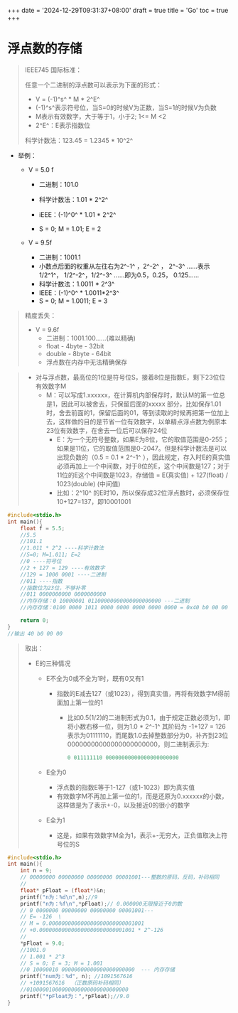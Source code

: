 +++
date = '2024-12-29T09:31:37+08:00'
draft = true
title = 'Go'
toc = true
+++

# 浮点数的存储

> IEEE745 国际标准：
>
> 任意一个二进制的浮点数可以表示为下面的形式：
>
> - V = (-1)^s^ * M * 2^E^
> - (-1)^s^表示符号位，当S=0的时候V为正数，当S=1的时候V为负数
> - M表示有效数字，大于等于1，小于2;   1<= M <2
> - 2^E^：E表示指数位
>
> 科学计数法：123.45 = 1.2345 * 10^2^

- 举例：

  - V = 5.0 f

    - 二进制：101.0
    - 科学计数法：1.01 * 2^2^

    - iEEE：(-1)^0^ * 1.01 * 2^2^
    - S = 0; M = 1.01; E = 2

  - V = 9.5f

    - 二进制：1001.1
    - 小数点后面的权重从左往右为2^-1^ ，2^-2^ ， 2^-3^ ......表示1/2^1^， 1/2^-2^，1/2^-3^ ......即为0.5，0.25， 0.125......
    - 科学计数法：1.0011 * 2^3^
    - IEEE：(-1)^0^ * 1.0011*2^3^
    - S  =  0; M = 1.0011; E = 3



> 精度丢失：
>
> - V = 9.6f
>   - 二进制：1001.100......(难以精确)
>   - float - 4byte - 32bit
>   - double - 8byte - 64bit
>   - 浮点数在内存中无法精确保存

> - 对与浮点数，最高位的1位是符号位S，接着8位是指数E，剩下23位位有效数字M
>   - M：可以写成1.xxxxxx，在计算机内部保存时，默认M的第一位总是1，因此可以被舍去，只保留后面的xxxxx 部分，比如保存1.01时，舍去前面的1，保留后面的01，等到读取的时候再把第一位加上去，这样做的目的是节省一位有效数字，以单精点浮点数为例原本23位有效数字，在舍去一位后可以保存24位
>     - E：为一个无符号整数，如果E为8位，它的取值范围是0-255；如果是11位，它的取值范围是0-2047。但是科学计数法是可以出现负数的（0.5 = 0.1 * 2^-1^ ），因此规定，存入时E的真实值必须再加上一个中间数，对于8位的E，这个中间数是127；对于11位的E这个中间数是1023，存储值 = E(真实值) + 127(float) / 1023(double) (中间值)
>     - 比如：2^10^ 的E时10，所以保存成32位浮点数时，必须保存位10+127=137，即10001001

```c
#include<stdio.h>
int main(){
    float f = 5.5;
    //5.5
    //101.1
    //1.011 * 2^2 ----科学计数法
    //S=0; M=1.011; E=2
    //0 ----符号位
    //2 + 127 = 129 ----有效数字
    //129 = 1000 0001 ----二进制
    //011 ----指数
    //指数位为23位，不够补零
    //011 0000000000 0000000000
    //内存存储：0 10000001 01100000000000000000000 ---二进制
    //内存存储：0100 0000 1011 0000 0000 0000 0000 0000 = 0x40 b0 00 00 ---十六进制

    return 0;
}
//输出 40 b0 00 00
```

> 取出：
>
> - E的三种情况
>
>   - E不全为0或不全为1时，既有0又有1
>
>     - 指数的E减去127（或1023），得到真实值，再将有效数字M得前面加上第一位的1
>
>       - 比如0.5(1/2)的二进制形式为0.1，由于规定正数必须为1，即将小数右移一位，则为1.0 * 2^-1^ 其阶码为 -1+127 = 126表示为01111110，而尾数1.0去掉整数部分为0，补齐到23位00000000000000000000000，则二进制表示为:
>
>         ```c
>         0 011111110 00000000000000000000000
>         ```
>
>   - E全为0
>
>     - 浮点数的指数E等于1-127（或1-1023）即为真实值
>     - 有效数字M不再加上第一位的1，而是还原为0.xxxxxx的小数，这样做是为了表示+-0，以及接近0的很小的数字
>
>   - E全为1
>
>     - 这是，如果有效数字M全为1，表示+-无穷大，正负值取决上符号位的S

```c
#include<stdio.h>
int main(){
    int n = 9;
    // 00000000 00000000 00000000 00001001---整数的原码，反码，补码相同
    //
    float* pFloat = (float*)&n;
    printf("n为：%d\n",n);//9
    printf("n为：%f\n",*pFloat);// 0.000000无限接近于0的数
    // 0 0000000 00000000 00000000 00001001---
    // E= -126  \
    // M = 0.000000000000000000000000001001
    // +0.000000000000000000000000001001 * 2^-126
    //
    *pFloat = 9.0;
    //1001.0
    // 1.001 * 2^3
    // S = 0; E = 3; M = 1.001
    //0 10000010 00000000000000000000000  --- 内存存储
    printf("num为：%d", n); //1091567616
    // +1091567616  （正数原码补码相同）
    //01000001000000000000000000000000
    printf("*pFloat为：",*pFloat);//9.0
}
```
